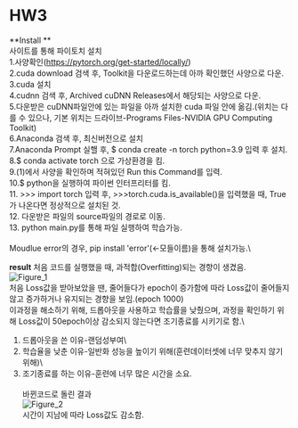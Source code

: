 # HW3
**Install
**\
사이트를 통해 파이토치 설치\
1.사양확인(https://pytorch.org/get-started/locally/)\
2.cuda download 검색 후, Toolkit을 다운로드하는데 아까 확인했던 사양으로 다운.\
3.cuda 설치\
4.cudnn 검색 후, Archived cuDNN Releases에서 해당되는 사양으로 다운.\
5.다운받은 cuDNN파일안에 있는 파일을 아까 설치한 cuda 파일 안에 옮김.(위치는 다를 수 있으나, 기본 위치는 드라이브-Programs Files-NVIDIA GPU Computing Toolkit)\
6.Anaconda 검색 후, 최신버전으로 설치\
7.Anaconda Prompt 실핼 후, $ conda create -n torch python=3.9 입력 후 설치.\
8.$ conda activate torch 으로 가상환경을 킴.\
9.(1)에서 사양을 확인하며 적혀있던 Run this Command를 입력.\
10.$ python을 실행하여 파이썬 인터프리터를 킴.\
11. >>> import torch 입력 후, >>>torch.cuda.is_available()을 입력했을 때, True가 나온다면 정상적으로 설치된 것.\
12. 다운받은 파일의 source파일의 경로로 이동.\
13. python main.py를 통해 파일 실행하여 학습가능.\
\
Moudlue error의 경우, pip install 'error'(<-모들이름)을 통해 설치가능.\

**result**
처음 코드를 실행했을 때, 과적합(Overfitting)되는 경향이 생겼음.\
![Figure_1](https://github.com/ChangsunLeee/HW3/assets/167077784/b935bcd1-c14d-4e51-9a4b-8aa3fb0dfcb8)\
처음 Loss값을 받아보았을 땐, 줄어들다가 epoch이 증가함에 따라 Loss값이 줄어들지 않고 증가하거나 유지되는 경향을 보임.(epoch 1000)\
이과정을 해소하기 위해, 드롭아웃을 사용하고 학습률을 낮췄으며, 과정을 확인하기 위해 Loss값이 50epoch이상 감소되지 않는다면 조기종료를 시키기로 함.\
1. 드롭아웃을 쓴 이유-랜덤성부여\
2. 학습율을 낮춘 이유-일반화 성능을 높이기 위해(훈련데이터셋에 너무 맞추지 않기 위해)\
3. 조기종료를 하는 이유-훈련에 너무 많은 시간을 소요.\
\
바뀐코드로 돌린 결과\
![Figure_2](https://github.com/ChangsunLeee/HW3/assets/167077784/f28ff995-398c-4cb2-bc30-3a36d8fcb2be)\
시간이 지남에 따라 Loss값도 감소함.
